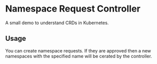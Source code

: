 # Namespace Request Controller
A small demo to understand CRDs in Kubernetes. 

## Usage 
You can create namespace requests. If they are approved then a new namespaces with the specified name will be cerated by the controller.

